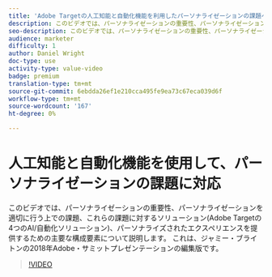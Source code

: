 ```yaml
---
title: 'Adobe Targetの人工知能と自動化機能を利用したパーソナライゼーションの課題への対応 '
description: このビデオでは、パーソナライゼーションの重要性、パーソナライゼーションを適切に行う上での課題、これらの課題に対するソリューション(Adobe Targetの4つのAI/自動化ソリューション)、パーソナライズされたエクスペリエンスを提供するための主要な構成要素について説明します。 これは、ジャミー・ブライトンの2018年Adobe・サミットプレゼンテーションの編集版です。
seo-description: このビデオでは、パーソナライゼーションの重要性、パーソナライゼーションを適切に行う上での課題、これらの課題に対するソリューション(Adobe Targetの4つのAI/自動化ソリューション)、パーソナライズされたエクスペリエンスを提供するための主要な構成要素について説明します。 これは、ジャミー・ブライトンの2018年Adobe・サミットプレゼンテーションの編集版です。
audience: marketer
difficulty: 1
author: Daniel Wright
doc-type: use
activity-type: value-video
badge: premium
translation-type: tm+mt
source-git-commit: 6ebdda26ef1e210cca495fe9ea73c67eca039d6f
workflow-type: tm+mt
source-wordcount: '167'
ht-degree: 0%

---
```



# 人工知能と自動化機能を使用して、パーソナライゼーションの課題に対応

このビデオでは、パーソナライゼーションの重要性、パーソナライゼーションを適切に行う上での課題、これらの課題に対するソリューション(Adobe Targetの4つのAI/自動化ソリューション)、パーソナライズされたエクスペリエンスを提供するための主要な構成要素について説明します。 これは、ジャミー・ブライトンの2018年Adobe・サミットプレゼンテーションの編集版です。

>[!VIDEO](https://video.tv.adobe.com/v/25440/?quality=12)
